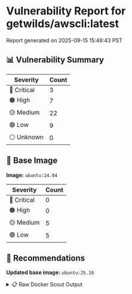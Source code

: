 # Vulnerability Report for getwilds/awscli:latest

Report generated on 2025-09-15 15:48:43 PST

## 📊 Vulnerability Summary

| Severity | Count |
|----------|-------|
| 🔴 Critical | 3 |
| 🟠 High | 7 |
| 🟡 Medium | 22 |
| 🟢 Low | 9 |
| ⚪ Unknown | 0 |

## 🐳 Base Image

**Image:** `ubuntu:24.04`

| Severity | Count |
|----------|-------|
| 🔴 Critical | 0 |
| 🟠 High | 0 |
| 🟡 Medium | 5 |
| 🟢 Low | 5 |

## 🔄 Recommendations

**Updated base image:** `ubuntu:25.10`

<details>
<summary>📋 Raw Docker Scout Output</summary>

```text
Target             │  getwilds/awscli:latest  │    3C     7H    22M     9L   
    digest           │  0a27d55f562f                    │                              
  Base image         │  ubuntu:24.04                    │    0C     0H     5M     5L   
  Updated base image │  ubuntu:25.10                    │    0C     0H     0M     0L   
                     │                                  │                  -5     -5   

What's next:
    View vulnerabilities → docker scout cves getwilds/awscli:latest
    View base image update recommendations → docker scout recommendations getwilds/awscli:latest
    Include policy results in your quickview by supplying an organization → docker scout quickview getwilds/awscli:latest --org <organization>
```
</details>
